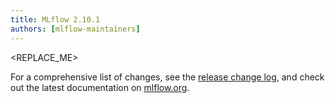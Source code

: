 ```yaml
---
title: MLflow 2.10.1
authors: [mlflow-maintainers]
---
```


<REPLACE_ME>

For a comprehensive list of changes, see the [release change log](https://github.com/mlflow/mlflow/releases/tag/v2.10.1), and check out the latest documentation on [mlflow.org](http://mlflow.org/).
